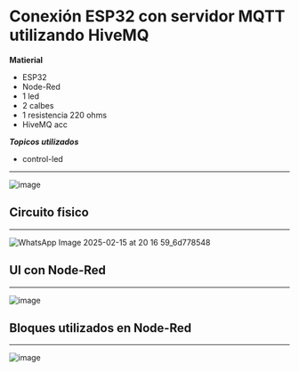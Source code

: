 # Conexión ESP32 con servidor MQTT utilizando HiveMQ

**Matierial**
  - ESP32
  - Node-Red
  - 1 led
  - 2 calbes
  - 1 resistencia 220 ohms
  - HiveMQ acc

***Topicos utilizados***
- control-led
-------------------------------------------------------------------------------------------
![image](https://github.com/user-attachments/assets/6e667394-6b5c-4d33-ba02-4200e9128fae)

## **Circuito fisico**
-------------------------------------------------------------------------------------------
![WhatsApp Image 2025-02-15 at 20 16 59_6d778548](https://github.com/user-attachments/assets/c238abff-3887-4a8b-b503-9f7c9a92b463)

## **UI con Node-Red**
-------------------------------------------------------------------------------------------
![image](https://github.com/user-attachments/assets/1e06f073-730d-401b-9efc-159126500279)

## **Bloques utilizados en Node-Red**
-------------------------------------------------------------------------------------------
![image](https://github.com/user-attachments/assets/308558aa-f192-4d6c-a3bc-2f22171a7262)

